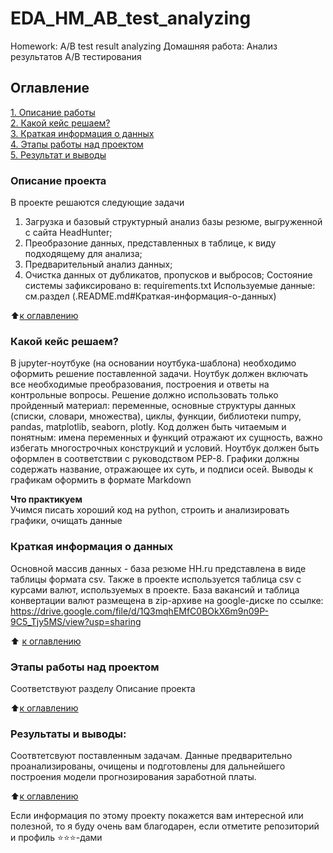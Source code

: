 # EDA_HM_AB_test_analyzing
Homework: A/B test result analyzing
Домашняя работа: Анализ результатов A/B тестирования

## Оглавление  
[1. Описание работы](.README.md#Описание-проекта)  
[2. Какой кейс решаем?](.README.md#Какой-кейс-решаем)  
[3. Краткая информация о данных](.README.md#Краткая-информация-о-данных)  
[4. Этапы работы над проектом](.README.md#Этапы-работы-над-проектом)  
[5. Результат и выводы](.README.md#Результат)






### Описание проекта    
В проекте решаются следующие задачи
1. Загрузка и базовый структурный анализ базы резюме, выгруженной с сайта HeadHunter;
2. Преобразоние данных, представленных в таблице, к виду подходящему для анализа;
3. Предварительный анализ данных;
4. Очистка данных от дубликатов, пропусков и выбросов;
Состояние системы зафиксировано в: requirements.txt
Используемые данные: см.раздел (.README.md#Краткая-информация-о-данных) 

:arrow_up:[к оглавлению](_)


### Какой кейс решаем?    
В jupyter-ноутбуке (на основании ноутбука-шаблона) необходимо оформить решение поставленной задачи. Ноутбук должен включать все необходимые преобразования, построения и ответы на контрольные вопросы.
Решение должно использовать только пройденный материал: переменные, основные структуры данных (списки, словари, множества), циклы, функции, библиотеки numpy, pandas, matplotlib, seaborn, plotly.
Код должен быть читаемым и понятным: имена переменных и функций отражают их сущность, важно избегать многострочных конструкций и условий.
Ноутбук должен быть оформлен в соответствии с руководством PEP-8.
Графики должны содержать название, отражающее их суть, и подписи осей. Выводы к графикам оформить в формате Markdown

**Что практикуем**     
Учимся писать хороший код на python, строить и анализировать графики, очищать данные

### Краткая информация о данных
Основной массив данных - база резюме HH.ru представлена в виде таблицы формата csv. Также в проекте используется таблица csv с курсами валют, используемых в проекте.
База вакансий и таблица конвертации валют размещена в zip-архиве на google-диске по ссылке: 
https://drive.google.com/file/d/1Q3mqhEMfC0BOkX6m9n09P-9C5_Tjy5MS/view?usp=sharing
  
:arrow_up: [к оглавлению](.README.md#Оглавление)


### Этапы работы над проектом  
Соответствуют разделу Описание проекта

:arrow_up:[к оглавлению](.README.md#Оглавление)


### Результаты и выводы:  
Соотвтетсвуют поставленным задачам. Данные предварительно проанализированы, очищены и подготовлены для дальнейшего построения модели прогнозирования заработной платы. 

:arrow_up:[к оглавлению](.README.md#Оглавление)


Если информация по этому проекту покажется вам интересной или полезной, то я буду очень вам благодарен, если отметите репозиторий и профиль ⭐️⭐️⭐️-дами
